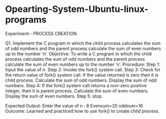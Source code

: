 # Opearting-System-Ubuntu-linux-programs

Experiment:- PROCESS CREATION

Q1. Implement the C program in which the child process calculates the sum of
odd numbers and the parent process calculate the sum of even numbers up
to the number ‘n’.
Objective:
To write a C program in which the child process calculates the sum of odd
numbers and the parent process calculate the sum of even numbers up to the
number ‘n’.
Procedure:
Step 1: Input the value of n.
Step 2: Invoke the fork() system call.
Step 3: Check for the return value of fork() system call. If the value returned is
zero then it is child process. Calculate the sum of odd numbers. Display the
sum of odd numbers.
Step 4: If the fork() system call returns a non-zero positive integer, then it is
parent process. Calculate the sum of even numbers. Display the sum of even
numbers.
Step 5: stop.

Expected Output:
Enter the value of n : 8
Evensum=20
oddsum=16
Outcome:
Learned and practiced how to use fork() to create child process.

